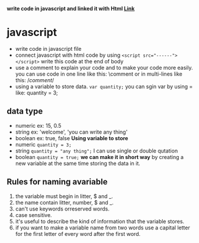 **write code in javascript and linked it with Html [Link](https://sondoshassan.github.io/practice-javascript/add-content.html)**
# javascript
- write code in javascript file
- connect javascript with html code by using `<script src="------"></script>` write this code at the end of body
- use a comment to explain your code and to make your code more easily.
you can use code in one line like this: \\comment
or in multi-lines like this: /*comment*/
- using a variable to store data.
`var quantity;`
you can sgin var by using = like: quantity = 3;
## data type
- numeric ex: 15, 0.5 
- string ex: 'welcome', 'you can write any thing' 
- boolean ex: true, false
**Using variable to store**
- numeric `quantity = 3;`
- string `quantity = "any thing";` I can use single or double qutation
- boolean `quantity = true;`
**we can make it in short way**
by creating a new variable at the same time storing the data in it.
## Rules for naming avariable
1. the variable must begin in litter, $ and _. 
2. the name contain litter, number, $ and _. 
3. can't use keywords orreserved words.
4. case sensitive.
5. it's useful to describe the kind of information that the variable stores.
6. if you want to make a variable name from two words use a capital letter for the first letter of every word after the first word.





